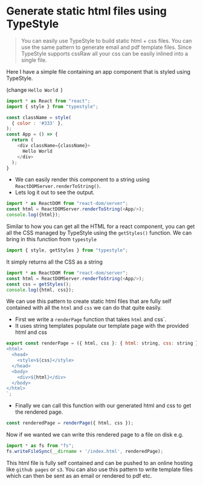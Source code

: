 # Generate static html files using TypeStyle
> You can easily use TypeStyle to build static html + css files. You can use the same pattern to generate email and pdf template files. Since TypeStyle supports cssRaw all your css can be easily inlined into a single file.

Here I have a simple file containing an app component that is styled using TypeStyle.

(change `Hello World `)
```js
import * as React from "react";
import { style } from "typestyle";

const className = style(
  { color : '#333' },
);
const App = () => {
  return (
    <div className={className}>
      Hello World
    </div>
  );
}
```

* We can easily render this component to a string using `ReactDOMServer.renderToString()`.
* Lets log it out to see the output.

```js
import * as ReactDOM from "react-dom/server"; 
const html = ReactDOMServer.renderToString(<App/>);
console.log({html});
```

Similar to how you can get all the HTML for a react component, you can get all the CSS managed by TypeStyle using the `getStyles()` function. We can bring in this function from `typestyle` 

```js
import { style, getStyles } from "typestyle";
```
It simply returns all the CSS as a string 

```js
import * as ReactDOM from "react-dom/server"; 
const html = ReactDOMServer.renderToString(<App/>);
const css = getStyles();
console.log({html, css});
```
We can use this pattern to create static html files that are fully self contained with all the `html` and `css` we can do that quite easily. 

* First we write a `renderPage` function that takes `html` and css`.
* It uses string templates populate our template page with the provided html and css

```js
export const renderPage = ({ html, css }: { html: string, css: string }) => `
<html>
  <head>
    <style>${css}</style>
  </head>
  <body>
    <div>${html}</div>
  </body>
</html>
`;
```

* Finally we can call this function with our generated html and css to get the rendered page.

```js
const renderedPage = renderPage({ html, css });
```

Now if we wanted we can write this rendered page to a file on disk e.g. 

```js
import * as fs from "fs";
fs.writeFileSync(__dirname + '/index.html', renderedPage);
```
This html file is fully self contained and can be pushed to an online hosting like `github pages` or `s3`. You can also use this pattern to write template files which can then be sent as an email or rendered to pdf etc.
